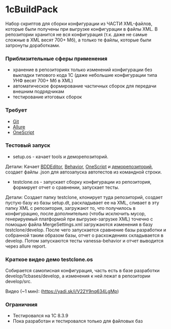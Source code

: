 # 1cBuildPack #

Набор скриптов для сборки конфигурации из ЧАСТИ XML-файлов, которые были получены при выгрузке конфигурации в файлы XML. В репозитории хранится не вся конфигурация (т.к. даже не самые сложные в XML весят 700+ Мб), а только те файлы, которые были затронуты доработками.

### Приблизительные сферы применения ###

* хранение в репозиториях только изменений конфигурации без выкладки типового кода 1С (даже небольшие конфигурации типа УНФ весят 700+ Мб в XML)
* автоматическое формирование частичных сборок для передачи внешним подрядчикам
* тестирование итоговых сборок

### Требует ###

* [Git](https://git-scm.com/)
* [Allure](https://github.com/allure-framework/allure1/releases)
* [OneScript](http://oscript.io/)

### Тестовый запуск ###

* setup.os - качает tools и деморепозиторий. 

Детали: Качает [BDDEditor](https://github.com/silverbulleters/vanessa-bdd-editor), [Behavior](https://github.com/silverbulleters/vanessa-behavior), [OneScript](https://github.com/EvilBeaver/oscript-library) и [деморепозиторий](https://github.com/cybjavax/vanessa-bootstrap-1cBuildPackTemplate), создает файлы .json для автозапуска автотестов из командной строки.

* testclone.os - запускает сборку конфигурации из репозитория, формирует отчет о сравнении, запускает тесты.

Детали: Создает папку testclone, клонирует туда репозиторий, создает пустую базу из базы setup.dt, раскладывает ее на XML, сливает в эту папку XML с репозитория, загружают то, что получилось в конфигурацию, после дополнительно (чтобы исключить мусор, генерируемый платформой при выгрузке-загрузке XML) точечно с помощью файла MеrgeSettings.xml загружаются изменения в базу testclone/develop. После чего запускается сравнение базы разработки и собранной таким образом базы, отчет о расхождениях складывается в develop. Потом запускаются тесты vanessa-behavior и отчет выводится через allure report.

### Краткое видео демо testclone.os ###

Собирается самописная конфигурация, часть есть в базе разработки develop/1cbases/develop, а изменения к ней лежат в репозитории develop/src.

Видео (~1 мин): (https://yadi.sk/i/V22Y9nq634LgMp)

### Ограничния ###

* Тестировался на 1С 8.3.9
* Пока разработан и тестировался только для файловых баз

